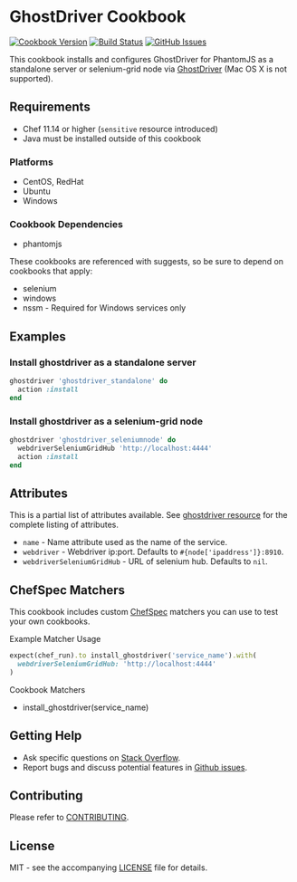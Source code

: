 # GhostDriver Cookbook

[![Cookbook Version](http://img.shields.io/cookbook/v/ghostdriver.svg?style=flat-square)][supermarket]
[![Build Status](http://img.shields.io/travis/dhoer/chef-ghostdriver.svg?style=flat-square)][travis]
[![GitHub Issues](http://img.shields.io/github/issues/dhoer/chef-ghostdriver.svg?style=flat-square)][github]

[supermarket]: https://supermarket.chef.io/cookbooks/ghostdriver
[travis]: https://travis-ci.org/dhoer/chef-ghostdriver
[github]: https://github.com/dhoer/chef-ghostdriver/issues

This cookbook installs and configures GhostDriver for PhantomJS as a standalone server or selenium-grid node via
[GhostDriver](https://github.com/detro/ghostdriver) (Mac OS X is not supported).

## Requirements

- Chef 11.14 or higher (`sensitive` resource introduced)
- Java must be installed outside of this cookbook

### Platforms

- CentOS, RedHat
- Ubuntu
- Windows

### Cookbook Dependencies

- phantomjs

These cookbooks are referenced with suggests, so be sure to depend on cookbooks that apply:

- selenium
- windows
- nssm - Required for Windows services only 

## Examples

### Install ghostdriver as a standalone server

```ruby
ghostdriver 'ghostdriver_standalone' do
  action :install
end
```

### Install ghostdriver as a selenium-grid node

```ruby
ghostdriver 'ghostdriver_seleniumnode' do
  webdriverSeleniumGridHub 'http://localhost:4444'
  action :install
end
```

## Attributes

This is a partial list of attributes available. See
[ghostdriver resource](https://github.com/dhoer/chef-ghostdriver/blob/master/resources/ghostdriver.rb)
for the complete listing of attributes.

- `name` - Name attribute used as the name of the service.
- `webdriver` - Webdriver ip:port.  Defaults to `#{node['ipaddress']}:8910`.
- `webdriverSeleniumGridHub` -  URL of selenium hub. Defaults to `nil`.

## ChefSpec Matchers

This cookbook includes custom [ChefSpec](https://github.com/sethvargo/chefspec) matchers you can use to test 
your own cookbooks.

Example Matcher Usage

```ruby
expect(chef_run).to install_ghostdriver('service_name').with(
  webdriverSeleniumGridHub: 'http://localhost:4444'
)
```
      
Cookbook Matchers

- install_ghostdriver(service_name)

## Getting Help

- Ask specific questions on [Stack Overflow](http://stackoverflow.com/questions/tagged/chef-ghostdriver).
- Report bugs and discuss potential features in [Github issues](https://github.com/dhoer/chef-ghostdriver/issues).

## Contributing

Please refer to [CONTRIBUTING](https://github.com/dhoer/chef-ghostdriver/blob/master/CONTRIBUTING.md).

## License

MIT - see the accompanying [LICENSE](https://github.com/dhoer/chef-ghostdriver/blob/master/LICENSE.md) file for details.
